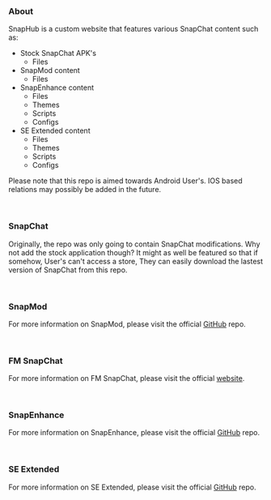 ### About
SnapHub is a custom website that features various SnapChat content such as:
- Stock SnapChat APK's
  - Files
- SnapMod content
  - Files
- SnapEnhance content
  - Files
  - Themes
  - Scripts
  - Configs
- SE Extended content
  - Files
  - Themes
  - Scripts
  - Configs

Please note that this repo is aimed towards Android User's. IOS based relations may possibly be added in the future.

<br>  

### SnapChat
Originally, the repo was only going to contain SnapChat modifications. Why not add the stock application though? It might as well be featured so that if somehow, User's can't access a store, They can easily download the lastest version of SnapChat from this repo.

<br>  

### SnapMod
For more information on SnapMod, please visit the official [GitHub](https://github.com/rodit/SnapMod) repo.

<br>  

### FM SnapChat
For more information on FM SnapChat, please visit the official [website](https://fmsc.app/).

<br>  

### SnapEnhance
For more information on SnapEnhance, please visit the official [GitHub](https://github.com/rhunk/SnapEnhance) repo.

<br>  

### SE Extended
For more information on SE Extended, please visit the official [GitHub](https://github.com/bocajthomas/SE-Extended) repo.

